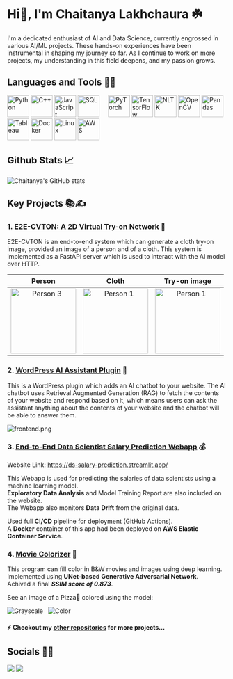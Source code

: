 # Hi👋, I'm Chaitanya Lakhchaura ☘️

I'm a dedicated enthusiast of AI and Data Science, currently engrossed in various AI/ML projects. These hands-on experiences have been instrumental in shaping my journey so far. As I continue to work on more projects, my understanding in this field deepens, and my passion grows.

## Languages and Tools 🎊🔨

<img src="https://cdn.jsdelivr.net/gh/devicons/devicon@latest/icons/python/python-original.svg" title="Python" height="50"> <img src="https://cdn.jsdelivr.net/gh/devicons/devicon@latest/icons/cplusplus/cplusplus-original.svg" title="C++" height="50">
<img src="https://cdn.jsdelivr.net/gh/devicons/devicon@latest/icons/javascript/javascript-original.svg" title="JavaScript" height="50">
<img src="https://cdn.jsdelivr.net/gh/devicons/devicon@latest/icons/azuresqldatabase/azuresqldatabase-original.svg" title="SQL" height="50">
&nbsp;&nbsp;&nbsp;
<img src="https://cdn.jsdelivr.net/gh/devicons/devicon@latest/icons/pytorch/pytorch-original.svg" title="PyTorch" height="50">
<img src="https://cdn.jsdelivr.net/gh/devicons/devicon@latest/icons/tensorflow/tensorflow-original.svg" title="TensorFlow" height="50">
<img src="https://images.squarespace-cdn.com/content/v1/5d96faf133d07047864410d2/1595487261235-9TW0WO575R5RC81JKJE5/NLTK+Python+Package" title="NLTK" height="50">
<img src="https://cdn.jsdelivr.net/gh/devicons/devicon@latest/icons/opencv/opencv-original.svg" title="OpenCV" height="50">
<img src="https://cdn.jsdelivr.net/gh/devicons/devicon@latest/icons/pandas/pandas-original.svg" title="Pandas" height="50">
<img src="https://seeklogo.com/images/T/tableau-software-logo-F1CE2CA54A-seeklogo.com.png" title="Tableau" width="50">
<img src="https://cdn.jsdelivr.net/gh/devicons/devicon@latest/icons/docker/docker-original.svg" title="Docker" height="50">
<img src="https://cdn.jsdelivr.net/gh/devicons/devicon@latest/icons/linux/linux-original.svg" title="Linux" height="50">
<img src="https://cdn.jsdelivr.net/gh/devicons/devicon@latest/icons/amazonwebservices/amazonwebservices-original-wordmark.svg" title="AWS" height="50">

## Github Stats 📈

![Chaitanya's GitHub stats](https://github-readme-stats.vercel.app/api?username=ZenithFlux&hide=stars&show=prs_merged_percentage&show_icons=true&theme=one_dark_pro)

## Key Projects 📚✍


### 1. [E2E-CVTON: A 2D Virtual Try-on Network](https://github.com/VTON-Project/E2E-CVTON) 👘

E2E-CVTON is an end-to-end system which can generate a cloth try-on image, provided an image of a person and of a cloth. This system is implemented as a FastAPI server which is used to interact with the AI model over HTTP.

| Person | Cloth | Try-on image |
| :----: | :---: | :---------: |
| <img src="https://i.ibb.co/DkmYTTt/3.jpg" alt="Person 3" height="150"> | <img src="https://i.ibb.co/JFwLGr2/3.jpg" alt="Person 1" height="150"> | <img src="https://i.ibb.co/YjkBrvt/3.jpg" alt="Person 1" height="150"> |

### 2. [WordPress AI Assistant Plugin](https://github.com/ZenithFlux/wordpress-ai-assistant) 🤖

This is a WordPress plugin which adds an AI chatbot to your website. The AI chatbot uses Retrieval Augmented Generation (RAG) to fetch the contents of your website and respond based on it, which means users can ask the assistant anything about the contents of your website and the chatbot will be able to answer them.

<img src="https://i.ibb.co/vDwffGq/frontend.png" title="Assistant Frontend" alt="frontend.png">

### 3. [End-to-End Data Scientist Salary Prediction Webapp](https://github.com/ZenithFlux/Data-Scientist-Salary-Prediction) 💰

Website Link: https://ds-salary-prediction.streamlit.app/

This Webapp is used for predicting the salaries of data scientists using a machine learning model.  
**Exploratory Data Analysis** and Model Training Report are also included on the website.  
The Webapp also monitors **Data Drift** from the original data.

Used full **CI/CD** pipeline for deployment (GitHub Actions).  
A **Docker** container of this app had been deployed on **AWS Elastic Container Service**.

### 4. [Movie Colorizer](https://github.com/ZenithFlux/Movie_Colorizer) 🎥

This program can fill color in B&W movies and images using deep learning.  
Implemented using **UNet-based Generative Adversarial Network**.  
Achived a final ***SSIM score of 0.873***.

See an image of a Pizza🍕 colored using the model:

![Grayscale](https://i.ibb.co/jT87x1K/gray4.jpg)&nbsp;&nbsp;
![Color](https://i.ibb.co/p4Wh5bn/coloured4.jpg)

#### ⚡ Checkout my [other repositories](https://github.com/ZenithFlux?tab=repositories) for more projects...

## Socials 🤝✨

<a href="https://www.linkedin.com/in/chaitanya-lakhchaura/"><img src="https://img.shields.io/badge/LinkedIn-0077B5?style=for-the-badge&logo=linkedin&logoColor=white" /></a>
<a href="https://medium.com/@chaitanyalakhchaura12"><img src="https://img.shields.io/badge/Medium-12100E?style=for-the-badge&logo=medium&logoColor=white" /></a>
